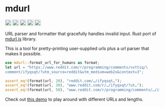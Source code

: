 # mdurl

[<img alt="web demo" src="https://img.shields.io/badge/demo-8da0cb?style=for-the-badge&labelColor=555555&logo=webpack&logoColor=white" height="20">](https://rlidwka.github.io/mdurl.rs/)
[<img alt="github" src="https://img.shields.io/badge/github-8da0cb?style=for-the-badge&labelColor=555555&logo=github" height="20">](https://github.com/rlidwka/mdurl.rs)
[<img alt="docs.rs" src="https://img.shields.io/badge/docs-8da0cb?style=for-the-badge&labelColor=555555&logo=docs.rs" height="20">](https://docs.rs/mdurl)
[<img alt="crates.io" src="https://img.shields.io/crates/v/mdurl.svg?style=for-the-badge&color=fc8d62&logo=rust" height="20">](https://crates.io/crates/mdurl)
[<img alt="coverage" src="https://img.shields.io/codecov/c/github/rlidwka/mdurl.rs?style=for-the-badge" height="20">](https://app.codecov.io/gh/rlidwka/mdurl.rs)

URL parser and formatter that gracefully handles invalid input.
Rust port of [mdurl.js](https://github.com/markdown-it/mdurl) library.

This is a tool for pretty-printing user-supplied urls plus a url parser that makes it possible.

```rust
use mdurl::format_url_for_humans as format;
let url = "https://www.reddit.com/r/programming/comments/vxttiq/\
comment/ifyqsqt/?utm_source=reddit&utm_medium=web2x&context=3";

assert_eq!(format(url, 20), "reddit.com/…/ifyqsqt…");
assert_eq!(format(url, 30), "www.reddit.com/r/…/ifyqsqt/?ut…");
assert_eq!(format(url, 50), "www.reddit.com/r/programming/comments/…/ifyqsqt/?u…");
```

Check out [this demo](https://rlidwka.github.io/mdurl.rs/) to play around with different URLs
and lengths.
